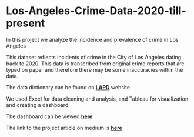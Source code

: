 # Los-Angeles-Crime-Data-2020-till-present
In this project we analyze the incidence and prevalence of crime in Los Angeles 

This dataset reflects incidents of crime in the City of Los Angeles dating back to 2020. This data is transcribed from original crime reports that are typed on paper and therefore there may be some inaccuracies within the data.

The data dictionary can be found on [**LAPD**](https://medium.com/r/?url=https%3A%2F%2Fdata.lacity.org%2FPublic-Safety%2FCrime-Data-from-2020-to-Present%2F2nrs-mtv8) website.

We used Excel for data cleaning and analysis, and Tableau for visualization and creating a dashboard.

The dashboard can be viewed [**here**](https://medium.com/r/?url=https%3A%2F%2Fpublic.tableau.com%2Fviews%2FCrimeDataDashboard_16816483168380%2FDashboard4%3F%3Alanguage%3Den-US%26%3Adisplay_count%3Dn%26%3Aorigin%3Dviz_share_link%26%3Adevice%3Ddesktop).

The link to the project article on medium is [**here**](https://medium.com/@adesua/analyzing-los-angeles-crime-data-insights-from-2020-to-present-5e21ae38202f)  
